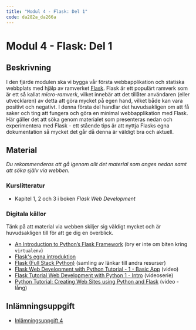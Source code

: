```yaml
---
title: "Modul 4 - Flask: Del 1"
code: da282a_da266a
---
```


# Modul 4 - Flask: Del 1

## Beskrivning

I den fjärde modulen ska vi bygga vår första webbapplikation och statiska webbplats med hjälp av ramverket [Flask](http://flask.pocoo.org/). Flask är ett populärt ramverk som är ett så kallat _micro-ramverk_, vilket innebär att det tillåter användaren (eller utvecklaren) av detta att göra mycket på egen hand, vilket både kan vara positivt och negativt. I denna första del handlar det huvudsakligen om att få saker och ting att fungera och göra en minimal webbapplikation med Flask. Här gäller det att söka genom materialet som presenteras nedan och experimentera med Flask - ett stående tips är att nyttja Flasks egna dokumentation så mycket det går då denna är väldigt bra och aktuell.

## Material

_Du rekommenderas att gå igenom allt det material som anges nedan samt att söka själv via webben._

### Kurslitteratur

* Kapitel 1, 2 och 3 i boken _Flask Web Development_

### Digitala källor

Tänk på att material via webben skiljer sig väldigt mycket och är huvudsakligen till för att ge dig en överblick.

* [An Introduction to Python’s Flask Framework](http://code.tutsplus.com/tutorials/an-introduction-to-pythons-flask-framework--net-28822) (bry er inte om biten kring `virtualenv`)
* [Flask's egna introduktion](http://flask.pocoo.org/docs/0.11/quickstart/#quickstart)
* [Flask (Full Stack Python)](https://www.fullstackpython.com/flask.html) (samling av länkar till andra resurser)
* [Flask Web Development with Python Tutorial - 1 - Basic App](https://www.youtube.com/watch?v=ZVGwqnjOKjk) (video)
* [Flask Tutorial Web Development with Python 1 - Intro](https://www.youtube.com/watch?v=Lv1fv-HmkQo&list=PLQVvvaa0QuDc_owjTbIY4rbgXOFkUYOUB) (videoserie)
* [Python Tutorial: Creating Web Sites using Python and Flask](https://www.youtube.com/watch?v=M1IVwFAH9Wo) (video - lång)

## Inlämningsuppgift

* [Inlämningsuppgift 4](/courses/da282a_da266a/assignments/uppg4.html)
